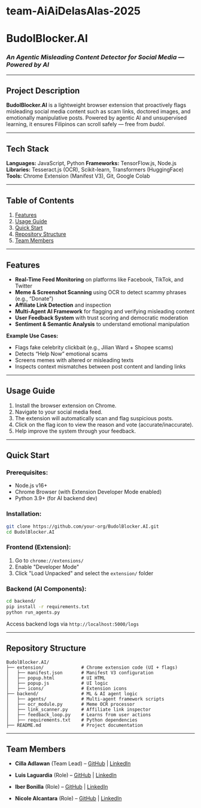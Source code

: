 # team-AiAiDelasAlas-2025

# **BudolBlocker.AI**

### *An Agentic Misleading Content Detector for Social Media — Powered by AI*

---

## Project Description

**BudolBlocker.AI** is a lightweight browser extension that proactively flags misleading social media content such as scam links, doctored images, and emotionally manipulative posts. Powered by agentic AI and unsupervised learning, it ensures Filipinos can scroll safely — free from *budol*.

---

## Tech Stack

**Languages:** JavaScript, Python
**Frameworks:** TensorFlow\.js, Node.js
**Libraries:** Tesseract.js (OCR), Scikit-learn, Transformers (HuggingFace)
**Tools:** Chrome Extension (Manifest V3), Git, Google Colab

---

## Table of Contents

1. [Features](#features)
2. [Usage Guide](#usage-guide)
3. [Quick Start](#quick-start)
4. [Repository Structure](#repository-structure)
5. [Team Members](#team-members)

---

## Features

* **Real-Time Feed Monitoring** on platforms like Facebook, TikTok, and Twitter
* **Meme & Screenshot Scanning** using OCR to detect scammy phrases (e.g., “Donate”)
* **Affiliate Link Detection** and inspection
* **Multi-Agent AI Framework** for flagging and verifying misleading content
* **User Feedback System** with trust scoring and democratic moderation
* **Sentiment & Semantic Analysis** to understand emotional manipulation

**Example Use Cases:**

* Flags fake celebrity clickbait (e.g., Jilian Ward + Shopee scams)
* Detects “Help Now” emotional scams
* Screens memes with altered or misleading texts
* Inspects context mismatches between post content and landing links

---

## Usage Guide

1. Install the browser extension on Chrome.
2. Navigate to your social media feed.
3. The extension will automatically scan and flag suspicious posts.
4. Click on the flag icon to view the reason and vote (accurate/inaccurate).
5. Help improve the system through your feedback.

---

## Quick Start

### Prerequisites:

* Node.js v16+
* Chrome Browser (with Extension Developer Mode enabled)
* Python 3.9+ (for AI backend dev)

### Installation:

```bash
git clone https://github.com/your-org/BudolBlocker.AI.git
cd BudolBlocker.AI
```

### Frontend (Extension):

1. Go to `chrome://extensions/`
2. Enable "Developer Mode"
3. Click "Load Unpacked" and select the `extension/` folder

### Backend (AI Components):

```bash
cd backend/
pip install -r requirements.txt
python run_agents.py
```

Access backend logs via `http://localhost:5000/logs`

---

## Repository Structure

```
BudolBlocker.AI/
├── extension/              # Chrome extension code (UI + flags)
│   ├── manifest.json       # Manifest V3 configuration
│   ├── popup.html          # UI HTML
│   ├── popup.js            # UI logic
│   ├── icons/              # Extension icons
├── backend/                # ML & AI agent logic
│   ├── agents/             # Multi-agent framework scripts
│   ├── ocr_module.py       # Meme OCR processor
│   ├── link_scanner.py     # Affiliate link inspector
│   ├── feedback_loop.py    # Learns from user actions
│   ├── requirements.txt    # Python dependencies
├── README.md               # Project documentation
```

---

## Team Members

* **Cilla Adlawan** (Team Lead) – [GitHub](https://github.com/Chiila) | [LinkedIn](https://www.linkedin.com/in/cilla-adlawan-7b78bb2a1)

* **Luis Laguardia** (Role) – [GitHub](https://github.com/luislaguardia) | [LinkedIn](http://linkedin.com/in/devluislaguardia)

* **Iber Bonilla** (Role) – [GitHub](https://github.com/berbonila) | [LinkedIn](https://linkedin.com/in/iber-joseph-bonilla)

* **Nicole Alcantara** (Role) – [GitHub](https://github.com/risingkap) | [LinkedIn](https://linkedin.com/in/alcantaranc)
